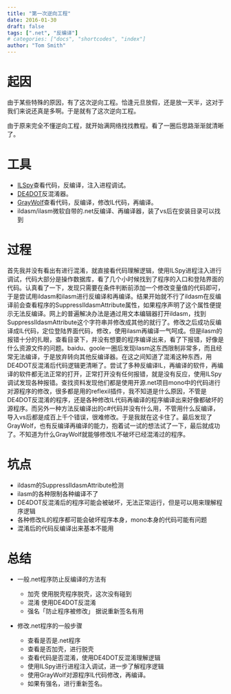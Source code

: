 ```yaml
---
title: "第一次逆向工程"
date: 2016-01-30
draft: false
tags: [".net", "反编译"]
# categories: ["docs", "shortcodes", "index"]
author: "Tom Smith"
---
```


# 起因

由于某些特殊的原因，有了这次逆向工程。恰逢元旦放假，还是放一天半，这对于我们来说还真是多啊。于是就有了这次逆向工程。

由于原来完全不懂逆向工程，就开始满网络找找教程。看了一圈后思路渐渐就清晰了。

# 工具

* [ILSpy](http://www.fishlee.net/service/download/392/ilspy%e4%b8%ad%e6%96%87%e7%89%882.1.0.1603.7z)查看代码，反编译，注入进程调试。
* [DE4DOT](http://de4dot.com/releases/de4dot-v3-1.zip)反混淆器。
* [GrayWolf](http://down.52pojie.cn/Tools/NET/GrayWolf_v1.88.rar)查看代码，反编译，修改IL代码，再编译。
* ildasm/ilasm微软自带的.net反编译、再编译器，装了vs后在安装目录可以找到

# 过程

首先我并没有看出有进行混淆，就直接看代码理解逻辑，使用ILSpy进程注入进行调试，代码大部分是操作数据库，看了几个小时候找到了程序的入口和登陆界面的代码。认真看了一下，发现只需要在条件判断前添加一个修改变量值的代码即可，于是尝试用ildasm和ilasm进行反编译和再编译。结果开始就不行了ildasm在反编译前会查看程序的SuppressIldasmAttribute属性，如果程序声明了这个属性便提示无法反编译。网上的普遍解决办法是通过用文本编辑器打开ildasm，找到SuppressIldasmAttribute这个字符串并修改成其他的就行了。修改之后成功反编译成IL代码，定位登陆界面代码，修改，使用ilasm再编译一气呵成。但是ilasm的报错十分的扎眼，查看目录下，并没有想要的程序编译出来，看了下报错，好像是什么资源文件的问题。baidu、goole一圈后发现ilasm这东西限制非常多，而且经常无法编译，于是放弃转向其他反编译器。在这之间知道了混淆这种东西，用DE4DOT反混淆后代码逻辑更清晰了。尝试了多种反编译IL，再编译的软件，再编译的软件都无法正常的打开，正常打开没有任何报错，就是没有反应，使用ILSpy调试发现各种报错。查找资料发现他们都是使用开源.net项目mono中的代码进行对源程序的修改，很多都是用的reflexil插件，我不知道是什么原因，不管是DE4DOT反混淆的程序，还是各种修改IL代码再编译的程序编译出来好像都破坏的源程序。而另外一种方法反编译出的c#代码并没有什么用，不管用什么反编译，导入vs后都是成百上千个错误，很难修改。于是我就在这卡住了。最后发现了GrayWolf，也有反编译再编译的能力，抱着试一试的想法试了一下，最后就成功了。不知道为什么GrayWolf就能够修改IL不破坏已经混淆过的程序。

# 坑点

* ildasm的SuppressIldasmAttribute检测
* ilasm的各种限制各种编译不了
* DE4DOT反混淆后的程序可能会被破坏，无法正常运行，但是可以用来理解程序逻辑
* 各种修改IL的程序都可能会破坏程序本身，mono本身的代码可能有问题
* 混淆后的代码反编译出来基本不能用

# 总结

* 一般.net程序防止反编译的方法有
  * 加壳 使用脱壳程序脱壳，这次没有碰到
  * 混淆 使用DE4DOT反混淆
  * 强名「防止程序被修改」 据说重新签名有用

* 修改.net程序的一般步骤
  * 查看是否是.net程序
  * 查看是否加壳，进行脱壳
  * 查看代码是否混淆，使用DE4DOT反混淆理解逻辑
  * 使用ILSpy进行进程注入调试，进一步了解程序逻辑
  * 使用GrayWolf对源程序IL代码修改，再编译。
  * 如果有强名，进行重新签名。

